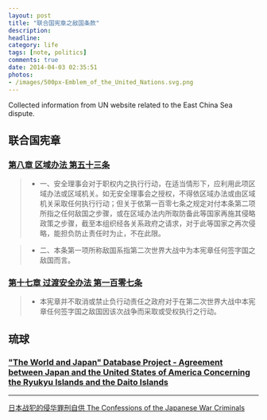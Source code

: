 ```yaml
---
layout: post
title: "联合国宪章之敌国条款"
description:
headline:
category: life
tags: [note, politics]
comments: true
date: 2014-04-03 02:35:51
photos:
- /images/500px-Emblem_of_the_United_Nations.svg.png
---
```


Collected information from UN website related to the East China Sea dispute.

<!--more-->

联合国宪章
-----

### [第八章 区域办法 第五十三条](http://www.un.org/zh/documents/charter/chapter8.shtml) ###

> + 一、安全理事会对于职权内之执行行动，在适当情形下，应利用此项区域办法或区域机关。如无安全理事会之授权，不得依区域办法或由区域机关采取任何执行行动；但关于依第一百零七条之规定对付本条第二项所指之任何敌国之步骤，或在区域办法内所取防备此等国家再施其侵略政策之步骤，截至本组织经各关系政府之请求，对于此等国家之再次侵略，能担负防止责任时为止，不在此限。

> + 二、本条第一项所称敌国系指第二次世界大战中为本宪章任何签字国之敌国而言。

### [第十七章 过渡安全办法 第一百零七条](http://www.un.org/zh/documents/charter/chapter17.shtml) ###

> + 本宪章并不取消或禁止负行动责任之政府对于在第二次世界大战中本宪章任何签字国之敌国因该次战争而采取或受权执行之行动。

琉球
--

### ["The World and Japan" Database Project - Agreement between Japan and the United States of America Concerning the Ryukyu Islands and the Daito Islands](http://www.ioc.u-tokyo.ac.jp/~worldjpn/documents/texts/docs/19710617.T1E.html)


---

[日本战犯的侵华罪刑自供 The Confessions of the Japanese War Criminals](http://61.135.203.68/rbzf/index.htm)
